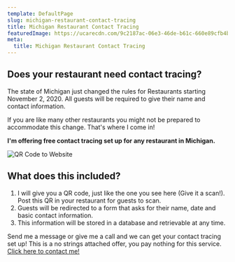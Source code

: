 ```yaml
---
template: DefaultPage
slug: michigan-restaurant-contact-tracing
title: Michigan Restaurant Contact Tracing
featuredImage: https://ucarecdn.com/9c2187ac-06e3-46de-b61c-660e89cfb4ba/
meta:
  title: Michigan Restaurant Contact Tracing
---
```

## Does your restaurant need contact tracing?

The state of Michigan just changed the rules for Restaurants starting November 2, 2020. All guests will be required to give their name and contact information. 

If you are like many other restaurants you might not be prepared to accommodate this change. That's where I come in!

**I'm offering free contact tracing set up for any restaurant in Michigan.**

![QR Code to Website](https://ucarecdn.com/6ded0290-7ca7-4608-a61e-e4ddfd456d80/)

## What does this included?

1. I will give you a QR code, just like the one you see here (Give it a scan!). Post this QR in your restaurant for guests to scan. 
2. Guests will be redirected to a form that asks for their name, date and basic contact information. 
3. This information will be stored in a database and retrievable at any time.

Send me a message or give me a call and we can get your contact tracing set up! This is a no strings attached offer, you pay nothing for this service. [Click here to contact me!](/contact)